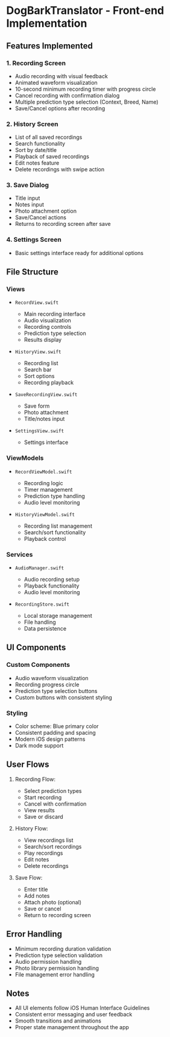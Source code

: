 # DogBarkTranslator - Front-end Implementation

## Features Implemented

### 1. Recording Screen
- Audio recording with visual feedback
- Animated waveform visualization
- 10-second minimum recording timer with progress circle
- Cancel recording with confirmation dialog
- Multiple prediction type selection (Context, Breed, Name)
- Save/Cancel options after recording

### 2. History Screen
- List of all saved recordings
- Search functionality
- Sort by date/title
- Playback of saved recordings
- Edit notes feature
- Delete recordings with swipe action

### 3. Save Dialog
- Title input
- Notes input
- Photo attachment option
- Save/Cancel actions
- Returns to recording screen after save

### 4. Settings Screen
- Basic settings interface ready for additional options

## File Structure

### Views
- `RecordView.swift`
  - Main recording interface
  - Audio visualization
  - Recording controls
  - Prediction type selection
  - Results display

- `HistoryView.swift`
  - Recording list
  - Search bar
  - Sort options
  - Recording playback

- `SaveRecordingView.swift`
  - Save form
  - Photo attachment
  - Title/notes input

- `SettingsView.swift`
  - Settings interface

### ViewModels
- `RecordViewModel.swift`
  - Recording logic
  - Timer management
  - Prediction type handling
  - Audio level monitoring

- `HistoryViewModel.swift`
  - Recording list management
  - Search/sort functionality
  - Playback control

### Services
- `AudioManager.swift`
  - Audio recording setup
  - Playback functionality
  - Audio level monitoring

- `RecordingStore.swift`
  - Local storage management
  - File handling
  - Data persistence

## UI Components

### Custom Components
- Audio waveform visualization
- Recording progress circle
- Prediction type selection buttons
- Custom buttons with consistent styling

### Styling
- Color scheme: Blue primary color
- Consistent padding and spacing
- Modern iOS design patterns
- Dark mode support

## User Flows

1. Recording Flow:
   - Select prediction types
   - Start recording
   - Cancel with confirmation
   - View results
   - Save or discard

2. History Flow:
   - View recordings list
   - Search/sort recordings
   - Play recordings
   - Edit notes
   - Delete recordings

3. Save Flow:
   - Enter title
   - Add notes
   - Attach photo (optional)
   - Save or cancel
   - Return to recording screen

## Error Handling

- Minimum recording duration validation
- Prediction type selection validation
- Audio permission handling
- Photo library permission handling
- File management error handling

## Notes
- All UI elements follow iOS Human Interface Guidelines
- Consistent error messaging and user feedback
- Smooth transitions and animations
- Proper state management throughout the app 